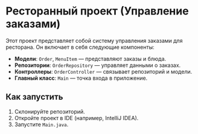 # Ресторанный проект (Управление заказами)

Этот проект представляет собой систему управления заказами для ресторана.
Он включает в себя следующие компоненты:

- **Модели**: `Order`, `MenuItem` — представляют заказы и блюда.
- **Репозитории**: `OrderRepository` — управляет данными о заказах.
- **Контроллеры**: `OrderController` — связывает репозиторий и модели.
- **Главный класс**: `Main` — точка входа в приложение.

## Как запустить
1. Склонируйте репозиторий.
2. Откройте проект в IDE (например, IntelliJ IDEA).
3. Запустите `Main.java`.